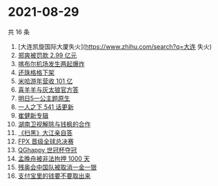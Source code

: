# 2021-08-29

共 16 条

<!-- BEGIN ZHIHUSEARCH -->
<!-- 最后更新时间 Sun Aug 29 2021 04:10:34 GMT+0800 (China Standard Time) -->
1. [大连凯旋国际大厦失火](https://www.zhihu.com/search?q=大连 失火)
1. [郑爽被罚款 2.99 亿元  ](https://www.zhihu.com/search?q=郑爽)
1. [喀布尔机场发生两起爆炸](https://www.zhihu.com/search?q=喀布尔机场)
1. [还珠格格下架](https://www.zhihu.com/search?q=还珠格格)
1. [米哈游年营收 101 亿](https://www.zhihu.com/search?q=米哈游)
1. [喜羊羊与灰太狼官方答](https://www.zhihu.com/search?q=喜羊羊与灰太狼)
1. [明日5一公主题原生](https://www.zhihu.com/search?q=明日创作计划)
1. [一人之下 541 话更新](https://www.zhihu.com/search?q=一人之下)
1. [崔健新专辑](https://www.zhihu.com/search?q=崔健)
1. [湖南卫视解除与钱枫的合作](https://www.zhihu.com/search?q=湖南卫视钱枫)
1. [《扫黑》大江亲自答](https://www.zhihu.com/search?q=扫黑风暴)
1. [FPX 晋级全球总决赛](https://www.zhihu.com/search?q=FPX)
1. [QGhappy 世冠杯夺冠](https://www.zhihu.com/search?q=QGhappy)
1. [孟晚舟被非法拘押 1000 天](https://www.zhihu.com/search?q=孟晚舟)
1. [残奥会中国队被取消一金一银 ](https://www.zhihu.com/search?q=残奥会)
1. [支付宝里的钱要不要取出来](https://www.zhihu.com/search?q=支付宝)
<!-- END ZHIHUSEARCH -->
